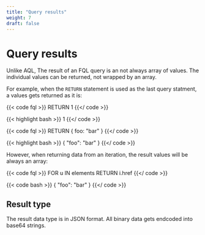 ```yaml
---
title: "Query results"
weight: 7
draft: false
---
```


# Query results

Unlike AQL, The result of an FQL query is an not always array of values. The individual values can be returned, not wrapped by an array.

For example, when the ``RETURN`` statement is used as the last query statment, a values gets returned as it is:

{{< code fql >}}
RETURN 1
{{</ code >}}

{{< highlight bash >}}
1
{{</ code >}}

{{< code fql >}}
RETURN { foo: "bar" }
{{</ code >}}

{{< highlight bash >}}
{ "foo": "bar" }
{{</ code >}}

However, when returning data from an iteration, the result values will be always an array:

{{< code fql >}}
FOR u IN elements
    RETURN i.href
{{</ code >}}

{{< code bash >}}
{ "foo": "bar" }
{{</ code >}}

## Result type

The result data type is in JSON format. 
All binary data gets endcoded into base64 strings.